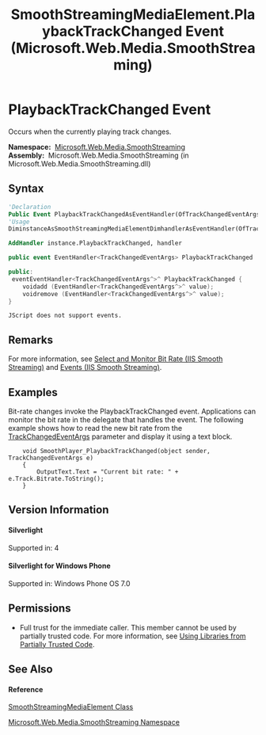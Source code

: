﻿---
title: SmoothStreamingMediaElement.PlaybackTrackChanged Event (Microsoft.Web.Media.SmoothStreaming)
TOCTitle: PlaybackTrackChanged Event
ms:assetid: E:Microsoft.Web.Media.SmoothStreaming.SmoothStreamingMediaElement.PlaybackTrackChanged
ms:mtpsurl: https://msdn.microsoft.com/en-us/library/microsoft.web.media.smoothstreaming.smoothstreamingmediaelement.playbacktrackchanged(v=VS.90)
ms:contentKeyID: 23961154
ms.date: 05/02/2012
mtps_version: v=VS.90
f1_keywords:
- Microsoft.Web.Media.SmoothStreaming.SmoothStreamingMediaElement.PlaybackTrackChanged
dev_langs:
- CSharp
- JScript
- VB
- c++
api_location:
- Microsoft.Web.Media.SmoothStreaming.dll
api_name:
- Microsoft.Web.Media.SmoothStreaming.SmoothStreamingMediaElement.add_PlaybackTrackChanged
- Microsoft.Web.Media.SmoothStreaming.SmoothStreamingMediaElement.PlaybackTrackChanged
- Microsoft.Web.Media.SmoothStreaming.SmoothStreamingMediaElement.remove_PlaybackTrackChanged
api_type:
- Managed
topic_type:
- apiref
- kbSyntax
product_family_name: VS
ROBOTS: INDEX,FOLLOW
---

# PlaybackTrackChanged Event

Occurs when the currently playing track changes.

**Namespace:**  [Microsoft.Web.Media.SmoothStreaming](microsoft-web-media-smoothstreaming-namespace_1.md)  
**Assembly:**  Microsoft.Web.Media.SmoothStreaming (in Microsoft.Web.Media.SmoothStreaming.dll)

## Syntax

``` vb
'Declaration
Public Event PlaybackTrackChangedAsEventHandler(OfTrackChangedEventArgs)
'Usage
DiminstanceAsSmoothStreamingMediaElementDimhandlerAsEventHandler(OfTrackChangedEventArgs)

AddHandler instance.PlaybackTrackChanged, handler
```

``` csharp
public event EventHandler<TrackChangedEventArgs> PlaybackTrackChanged
```

``` c++
public:
 eventEventHandler<TrackChangedEventArgs^>^ PlaybackTrackChanged {
    voidadd (EventHandler<TrackChangedEventArgs^>^ value);
    voidremove (EventHandler<TrackChangedEventArgs^>^ value);
}
```

``` jscript
JScript does not support events.
```

## Remarks

For more information, see [Select and Monitor Bit Rate (IIS Smooth Streaming)](select-and-monitor-bitrate.md) and [Events (IIS Smooth Streaming)](events.md).

## Examples

Bit-rate changes invoke the PlaybackTrackChanged event. Applications can monitor the bit rate in the delegate that handles the event. The following example shows how to read the new bit rate from the [TrackChangedEventArgs](trackchangedeventargs-class-microsoft-web-media-smoothstreaming_1.md) parameter and display it using a text block.

``` 
    void SmoothPlayer_PlaybackTrackChanged(object sender, TrackChangedEventArgs e)
    {
        OutputText.Text = "Current bit rate: " + e.Track.Bitrate.ToString();
    }
```

## Version Information

#### Silverlight

Supported in: 4  

#### Silverlight for Windows Phone

Supported in: Windows Phone OS 7.0  

## Permissions

  - Full trust for the immediate caller. This member cannot be used by partially trusted code. For more information, see [Using Libraries from Partially Trusted Code](https://msdn.microsoft.com/en-us/library/8skskf63\(v=vs.90\)).

## See Also

#### Reference

[SmoothStreamingMediaElement Class](smoothstreamingmediaelement-class-microsoft-web-media-smoothstreaming_1.md)

[Microsoft.Web.Media.SmoothStreaming Namespace](microsoft-web-media-smoothstreaming-namespace_1.md)

